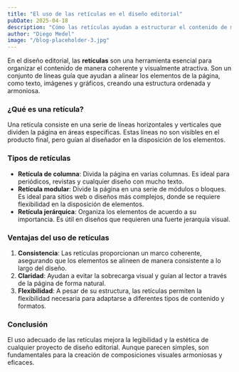 ```yaml
---
title: "El uso de las retículas en el diseño editorial"
pubDate: 2025-04-18
description: "Cómo las retículas ayudan a estructurar el contenido de manera ordenada y visualmente atractiva."
author: "Diego Medel"
image: "/blog-placeholder-3.jpg"
---
```


En el diseño editorial, las **retículas** son una herramienta esencial para organizar el contenido de manera coherente y visualmente atractiva. Son un conjunto de líneas guía que ayudan a alinear los elementos de la página, como texto, imágenes y gráficos, creando una estructura ordenada y armoniosa.

### ¿Qué es una retícula?

Una retícula consiste en una serie de líneas horizontales y verticales que dividen la página en áreas específicas. Estas líneas no son visibles en el producto final, pero guían al diseñador en la disposición de los elementos.

### Tipos de retículas

- **Retícula de columna**: Divida la página en varias columnas. Es ideal para periódicos, revistas y cualquier diseño con mucho texto.
- **Retícula modular**: Divide la página en una serie de módulos o bloques. Es ideal para sitios web o diseños más complejos, donde se requiere flexibilidad en la disposición de elementos.
- **Retícula jerárquica**: Organiza los elementos de acuerdo a su importancia. Es útil en diseños que requieren una fuerte jerarquía visual.

### Ventajas del uso de retículas

1. **Consistencia**: Las retículas proporcionan un marco coherente, asegurando que los elementos se alineen de manera consistente a lo largo del diseño.
2. **Claridad**: Ayudan a evitar la sobrecarga visual y guían al lector a través de la página de forma natural.
3. **Flexibilidad**: A pesar de su estructura, las retículas permiten la flexibilidad necesaria para adaptarse a diferentes tipos de contenido y formatos.

### Conclusión

El uso adecuado de las retículas mejora la legibilidad y la estética de cualquier proyecto de diseño editorial. Aunque parecen simples, son fundamentales para la creación de composiciones visuales armoniosas y eficaces.
